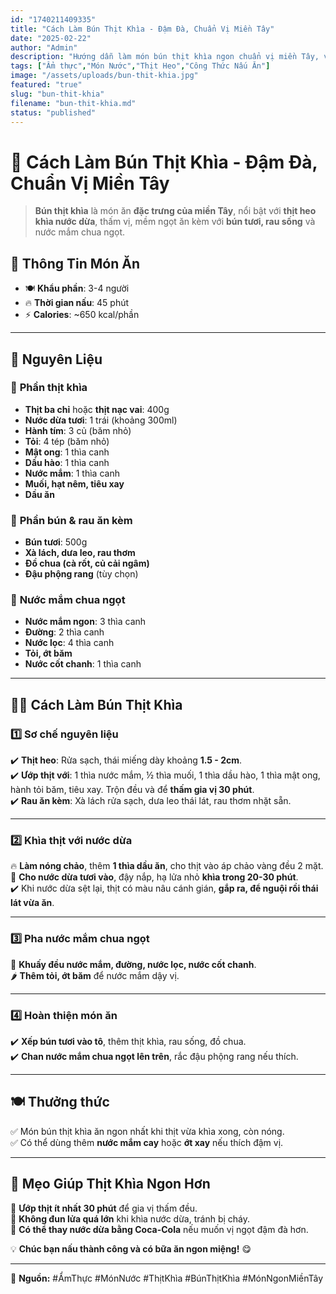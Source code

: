 ```yaml
---
id: "1740211409335"
title: "Cách Làm Bún Thịt Khìa - Đậm Đà, Chuẩn Vị Miền Tây"
date: "2025-02-22"
author: "Admin"
description: "Hướng dẫn làm món bún thịt khìa ngon chuẩn vị miền Tây, với thịt mềm, đậm đà ăn kèm nước chấm chua ngọt."
tags: ["Ẩm thực","Món Nước","Thịt Heo","Công Thức Nấu Ăn"]
image: "/assets/uploads/bun-thit-khia.jpg"
featured: "true"
slug: "bun-thit-khia"
filename: "bun-thit-khia.md"
status: "published"
---
```

# 🍜 Cách Làm Bún Thịt Khìa - Đậm Đà, Chuẩn Vị Miền Tây  

>**Bún thịt khìa** là món ăn **đặc trưng của miền Tây**, nổi bật với **thịt heo khìa nước dừa**, thấm vị, mềm ngọt ăn kèm với **bún tươi, rau sống** và nước mắm chua ngọt.  


## 📝 **Thông Tin Món Ăn**  
- 🍽 **Khẩu phần**: 3-4 người  
- 🔥 **Thời gian nấu**: 45 phút  
- ⚡ **Calories**: ~650 kcal/phần  

---

## 🛒 **Nguyên Liệu**  
### 🥩 **Phần thịt khìa**  
- **Thịt ba chỉ** hoặc **thịt nạc vai**: 400g  
- **Nước dừa tươi**: 1 trái (khoảng 300ml)  
- **Hành tím**: 3 củ (băm nhỏ)  
- **Tỏi**: 4 tép (băm nhỏ)  
- **Mật ong**: 1 thìa canh  
- **Dầu hào**: 1 thìa canh  
- **Nước mắm**: 1 thìa canh  
- **Muối, hạt nêm, tiêu xay**  
- **Dầu ăn**  

### 🍜 **Phần bún & rau ăn kèm**  
- **Bún tươi**: 500g  
- **Xà lách, dưa leo, rau thơm**  
- **Đồ chua (cà rốt, củ cải ngâm)**  
- **Đậu phộng rang** (tùy chọn)  

### 🥢 **Nước mắm chua ngọt**  
- **Nước mắm ngon**: 3 thìa canh  
- **Đường**: 2 thìa canh  
- **Nước lọc**: 4 thìa canh  
- **Tỏi, ớt băm**  
- **Nước cốt chanh**: 1 thìa canh  

---

## 👩‍🍳 **Cách Làm Bún Thịt Khìa**  

### 1️⃣ **Sơ chế nguyên liệu**  
✔️ **Thịt heo**: Rửa sạch, thái miếng dày khoảng **1.5 - 2cm**.  
✔️ **Ướp thịt với**: 1 thìa nước mắm, ½ thìa muối, 1 thìa dầu hào, 1 thìa mật ong, hành tỏi băm, tiêu xay. Trộn đều và để **thấm gia vị 30 phút**.  
✔️ **Rau ăn kèm**: Xà lách rửa sạch, dưa leo thái lát, rau thơm nhặt sẵn.  

---

### 2️⃣ **Khìa thịt với nước dừa**  
🔥 **Làm nóng chảo**, thêm **1 thìa dầu ăn**, cho thịt vào áp chảo vàng đều 2 mặt.  
🥥 **Cho nước dừa tươi vào**, đậy nắp, hạ lửa nhỏ **khìa trong 20-30 phút**.  
✔️ Khi nước dừa sệt lại, thịt có màu nâu cánh gián, **gắp ra, để nguội rồi thái lát vừa ăn**.  

---

### 3️⃣ **Pha nước mắm chua ngọt**  
🥄 **Khuấy đều nước mắm, đường, nước lọc, nước cốt chanh**.  
🌶️ **Thêm tỏi, ớt băm** để nước mắm dậy vị.  

---

### 4️⃣ **Hoàn thiện món ăn**  
✔️ **Xếp bún tươi vào tô**, thêm thịt khìa, rau sống, đồ chua.  
✔️ **Chan nước mắm chua ngọt lên trên**, rắc đậu phộng rang nếu thích.  

---

## 🍽️ **Thưởng thức**  
✅ Món bún thịt khìa ăn ngon nhất khi thịt vừa khìa xong, còn nóng.  
✅ Có thể dùng thêm **nước mắm cay** hoặc **ớt xay** nếu thích đậm vị.  

---

## 📌 **Mẹo Giúp Thịt Khìa Ngon Hơn**  
🔹 **Ướp thịt ít nhất 30 phút** để gia vị thấm đều.  
🔹 **Không đun lửa quá lớn** khi khìa nước dừa, tránh bị cháy.  
🔹 **Có thể thay nước dừa bằng Coca-Cola** nếu muốn vị ngọt đậm đà hơn.  

💡 **Chúc bạn nấu thành công và có bữa ăn ngon miệng!** 😋  

---

📌 **Nguồn:** #ẨmThực #MónNước #ThịtKhìa #BúnThịtKhìa #MónNgonMiềnTây